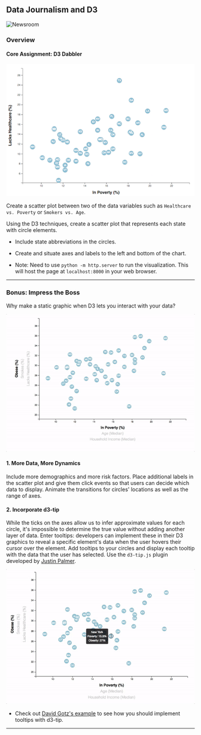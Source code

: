 ## Data Journalism and D3

![Newsroom](https://media.giphy.com/media/v2xIous7mnEYg/giphy.gif)


### Overview

#### Core Assignment: D3 Dabbler

![4-scatter](Images/4-scatter.jpg)

Create a scatter plot between two of the data variables such as `Healthcare vs. Poverty` or `Smokers vs. Age`.

Using the D3 techniques, create a scatter plot that represents each state with circle elements. 

* Include state abbreviations in the circles.

* Create and situate axes and labels to the left and bottom of the chart.

* Note: Need to use `python -m http.server` to run the visualization. This will host the page at `localhost:8000` in your web browser.

- - -

### Bonus: Impress the Boss

Why make a static graphic when D3 lets you interact with your data?

![7-animated-scatter](Images/7-animated-scatter.gif)

#### 1. More Data, More Dynamics

Include more demographics and more risk factors. Place additional labels in the scatter plot and give them click events so that users can decide which data to display. Animate the transitions for circles' locations as well as the range of axes. 

#### 2. Incorporate d3-tip

While the ticks on the axes allow us to infer approximate values for each circle, it's impossible to determine the true value without adding another layer of data. Enter tooltips: developers can implement these in their D3 graphics to reveal a specific element's data when the user hovers their cursor over the element. Add tooltips to your circles and display each tooltip with the data that the user has selected. Use the `d3-tip.js` plugin developed by [Justin Palmer](https://github.com/Caged).

![8-tooltip](Images/8-tooltip.gif)

* Check out [David Gotz's example](https://bl.ocks.org/davegotz/bd54b56723c154d25eedde6504d30ad7) to see how you should implement tooltips with d3-tip.

- - -
